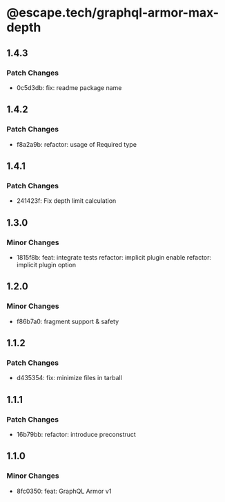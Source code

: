 # @escape.tech/graphql-armor-max-depth

## 1.4.3

### Patch Changes

- 0c5d3db: fix: readme package name

## 1.4.2

### Patch Changes

- f8a2a9b: refactor: usage of Required type

## 1.4.1

### Patch Changes

- 241423f: Fix depth limit calculation

## 1.3.0

### Minor Changes

- 1815f8b: feat: integrate tests
  refactor: implicit plugin enable
  refactor: implicit plugin option

## 1.2.0

### Minor Changes

- f86b7a0: fragment support & safety

## 1.1.2

### Patch Changes

- d435354: fix: minimize files in tarball

## 1.1.1

### Patch Changes

- 16b79bb: refactor: introduce preconstruct

## 1.1.0

### Minor Changes

- 8fc0350: feat: GraphQL Armor v1
